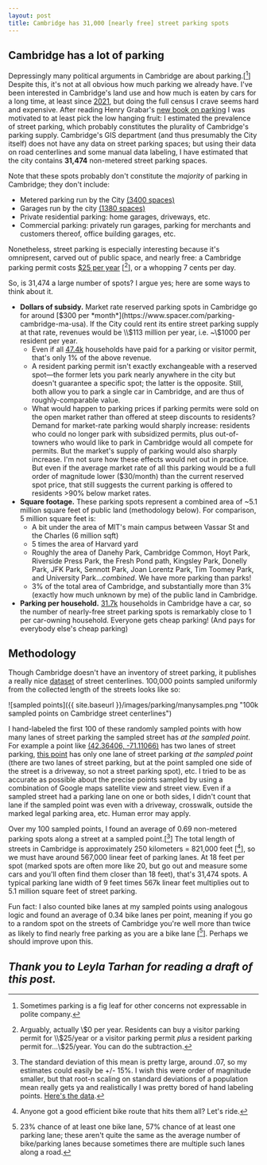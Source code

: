 ```yaml
---
layout: post
title: Cambridge has 31,000 [nearly free] street parking spots
---
```

## Cambridge has a lot of parking
Depressingly many political arguments in Cambridge are about parking.[[^1]] Despite this, it's not at all obvious how much parking we already have. I've been interested in Cambridge's land use and how much is eaten by cars for a long time, at least since [2021](https://twitter.com/evanjfields/status/1474032536422649866), but doing the full census I crave seems hard and expensive. After reading Henry Grabar's [new book on parking](https://www.goodreads.com/en/book/show/63329951) I was motivated to at least pick the low hanging fruit: I estimated the prevalence of street parking, which probably constitutes the plurality of Cambridge's parking supply. Cambridge's GIS department (and thus presumably the City itself) does not have any data on street parking spaces; but using their data on road centerlines and some manual data labeling, I have estimated that the city contains **31,474** non-metered street parking spaces.

Note that these spots probably don't constitute the *majority* of parking in Cambridge; they don't include:
* Metered parking run by the City [(3400 spaces)](https://www.cambridgema.gov/traffic/parking)
* Garages run by the city [(1380 spaces)](https://www.cambridgema.gov/traffic/parking)
* Private residential parking: home garages, driveways, etc.
* Commercial parking: privately run garages, parking for merchants and customers thereof, office building garages, etc.

Nonetheless, street parking is especially interesting because it's omnipresent, carved out of public space, and nearly free: a Cambridge parking permit costs [$25 per year](https://www.cambridgema.gov/iwantto/applyforaparkingpermit) [[^2]], or a whopping 7 cents per day.

So, is 31,474 a large number of spots? I argue yes; here are some ways to think about it.
* **Dollars of subsidy.** Market rate reserved parking spots in Cambridge go for around [$300 per *month*](https://www.spacer.com/parking-cambridge-ma-usa). If the City could rent its entire street parking supply at that rate, revenues would be \\$113 million per year, i.e. ~\\$1000 per resident per year.
    * Even if all [47.4k](https://datausa.io/profile/geo/cambridge-ma/) households have paid for a parking or visitor permit, that's only 1% of the above revenue.
    * A resident parking permit isn't exactly exchangeable with a reserved spot—the former lets you park nearly anywhere in the city but doesn't guarantee a specific spot; the latter is the opposite. Still, both allow you to park a single car in Cambridge, and are thus of roughly-comparable value.
    * What would happen to parking prices if parking permits were sold on the open market rather than offered at steep discounts to residents? Demand for market-rate parking would sharply increase: residents who could no longer park with subsidized permits, plus out-of-towners who would like to park in Cambridge would all compete for permits. But the market's supply of parking would also sharply increase. I'm not sure how these effects would net out in practice. But even if the average market rate of all this parking would be a full order of magnitude lower ($30/month) than the current reserved spot price, that still suggests the current parking is offered to residents >90% below market rates.
* **Square footage.** These parking spots represent a combined area of ~5.1 million square feet of public land (methodology below). For comparison, 5 million square feet is:
    * A bit under the area of MIT's main campus between Vassar St and the Charles (6 million sqft)
    * 5 times the area of Harvard yard
    * Roughly the area of Danehy Park, Cambridge Common, Hoyt Park, Riverside Press Park, the Fresh Pond path, Kingsley Park, Donelly Park, JFK Park, Sennott Park, Joan Lorentz Park, Tim Toomey Park, and University Park...*combined*. We have more parking than parks!
    * 3% of the total area of Cambridge, and substantially more than 3% (exactly how much unknown by me) of the public land in Cambridge.
* **Parking per household.** [31.7k](https://datausa.io/profile/geo/cambridge-ma/#transportation) households in Cambridge have a car, so the number of nearly-free street parking spots is remarkably close to 1 per car-owning household. Everyone gets cheap parking! (And pays for everybody else's cheap parking)

## Methodology
Though Cambridge doesn't have an inventory of street parking, it publishes a really nice [dataset](https://github.com/cambridgegis/cambridgegis_data/blob/main/Trans/Street_Centerlines/TRANS_Centerlines.geojson) of street centerlines. 100,000 points sampled uniformly from the collected length of the streets looks like so:

![sampled points]({{ site.baseurl }}/images/parking/manysamples.png "100k sampled points on Cambridge street centerlines")

I hand-labeled the first 100 of these randomly sampled points with how many lanes of street parking the sampled street has *at the sampled point*. For example a point like [(42.36406, -71.11066)](https://www.google.com/maps/search/?api=1&query=42.36406178295066%2C-71.1106646544124) has two lanes of street parking, [this point](https://www.google.com/maps/search/?api=1&query=42.383277909648854%2C-71.12229419906434) has only one lane of street parking *at the sampled point* (there are two lanes of street parking, but at the point sampled one side of the street is a driveway, so not a street parking spot), etc. I tried to be as accurate as possible about the precise points sampled by using a combination of Google maps satellite view and street view. Even if a sampled street had a parking lane on one or both sides, I didn't count that lane if the sampled point was even with a driveway, crosswalk, outside the marked legal parking area, etc. Human error may apply.

Over my 100 sampled points, I found an average of 0.69 non-metered parking spots along a street at a sampled point.[[^3]] The total length of streets in Cambridge is approximately 250 kilometers = 821,000 feet [[^4]], so we must have around 567,000 linear feet of parking lanes. At 18 feet per spot (marked spots are often more like 20, but go out and measure some cars and you'll often find them closer than 18 feet), that's 31,474 spots. A typical parking lane width of 9 feet times 567k linear feet multiplies out to 5.1 million square feet of street parking.

Fun fact: I also counted bike lanes at my sampled points using analogous logic and found an average of 0.34 bike lanes per point, meaning if you go to a random spot on the streets of Cambridge you're well more than twice as likely to find nearly free parking as you are a bike lane [[^5]]. Perhaps we should improve upon this.

*Thank you to Leyla Tarhan for reading a draft of this post.*
----

[^1]: Sometimes parking is a fig leaf for other concerns not expressable in polite company.
[^2]: Arguably, actually \\$0 per year. Residents can buy a visitor parking permit for \\$25/year or a visitor parking permit *plus* a resident parking permit for...\\$25/year. You can do the subtraction.
[^3]: The standard deviation of this mean is pretty large, around .07, so my estimates could easily be +/- 15%. I wish this were order of magnitude smaller, but that root-n scaling on standard deviations of a population mean really gets ya and realistically I was pretty bored of hand labeling points. [Here's the data](https://docs.google.com/spreadsheets/d/1RfaNiy9ffQXxVF3iaUqUZ_rKnj8DcR9nGHgFtD1n24c/edit?usp=sharing).
[^4]: Anyone got a good efficient bike route that hits them all? Let's ride.
[^5]: 23% chance of at least one bike lane, 57% chance of at least one parking lane; these aren't quite the same as the average number of bike/parking lanes because sometimes there are multiple such lanes along a road.
